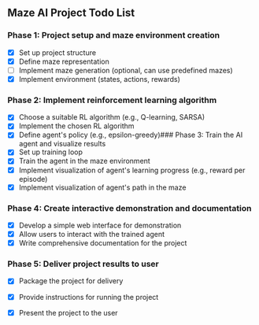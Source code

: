 ## Maze AI Project Todo List

### Phase 1: Project setup and maze environment creation
- [x] Set up project structure
- [x] Define maze representation
- [ ] Implement maze generation (optional, can use predefined mazes)
- [x] Implement environment (states, actions, rewards)
### Phase 2: Implement reinforcement learning algorithm
- [x] Choose a suitable RL algorithm (e.g., Q-learning, SARSA)
- [x] Implement the chosen RL algorithm
- [x] Define agent's policy (e.g., epsilon-greedy)### Phase 3: Train the AI agent and visualize results
- [x] Set up training loop
- [x] Train the agent in the maze environment
- [x] Implement visualization of agent's learning progress (e.g., reward per episode)
- [x] Implement visualization of agent's path in the maze

### Phase 4: Create interactive demonstration and documentation
- [x] Develop a simple web interface for demonstration
- [x] Allow users to interact with the trained agent
- [x] Write comprehensive documentation for the project

### Phase 5: Deliver project results to user
- [x] Package the project for delivery
- [x] Provide instructions for running the project
- [x] Present the project to the user

